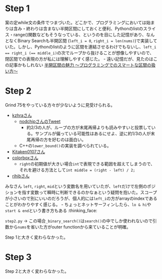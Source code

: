 # Step 1

案の定while文の条件でつまづいた。どこかで、プログラミングにおいては始まりは含み・終わりは含まない半開区間にしておくと便利、Pythonのlistのスライス・range()関数などもそうなっている、というのを目にした記憶があり、なんとなくBinary Searchも半開区間 (`left_i = 0`, `right_i = len(nums)`)で実装していた。しかし、Pythonのlistのように区間を連結させるわけでもないし、`left_i == right_i (== middle_i)`の次でループから抜けることが想像しやすいので、閉区間での表現の方が私には理解しやすく感じた。
	- 遠い記憶だが、見たのはこの記事かもしれない [半開区間の魅力 〜プログラミングでのスマートな区間の扱い方〜](https://qiita.com/_ken_/items/25cede552e3e325b9ef1)

# Step 2

Grind 75をやっている方々が少ないように見受けられる。

- [kzhraさん](https://github.com/kzhra/Grind41/pull/9)
	- [nodchipさんのTweet](https://x.com/nodchip/status/1765579286646530148)
		- 約2/3の人が、ループの方が末尾再帰よりも読みやすいと投票している。サンプルが偏っている可能性はあるにせよ、逆に約1/3の人が末尾再帰の方を好むのは面白い。
	- C++の`lower_bound()`の実装を調べられている。
- [Kitaken0107さん](https://github.com/Kitaken0107/GrindEasy/pull/11)
- [colorboxさん](https://github.com/colorbox/leetcode/pull/10)
	- `right`の初期値が大きい場合`int`で表現できる範囲を超えてしまうので、それを避ける方法として`int middle = (right - left) / 2;`
- [rihibさん](https://github.com/rihib/leetcode/pull/27)

みなさん `left`, `right`, `mid`という変数名を用いていたが、`left`だけで左側のポジションを指す変数って瞬時に判断できるのかなぁという疑問を抱いた。スコープが小さいので別にいいのだろうが、個人的には`left_i`の方がarrayのindexであることがわかりやすく感じる。
	- ちょっとネットサーフィンしたら、`lo & hi`や`start & end`という書き方もある :thinking\_face:

`step2.py` -> この場合`_binary_search()`は`search()`の中でしか使われないので引数から`nums`を省いた方がouter functionから来ていることが明確。

Step 1と大きく変わらなかった。

# Step 3

Step 2と大きく変わらなかった。
